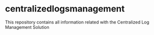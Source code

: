 # centralizedlogsmanagement
This repository contains all information related with the Centralized Log Management Solution
